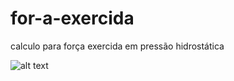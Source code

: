 # for-a-exercida
calculo para força exercida em pressão hidrostática


![alt text](https://image.slidesharecdn.com/hidrosttica-reforoa-150327192919-conversion-gate01/95/hidrosttica-reforo-7-638.jpg?cb=1427484592)
